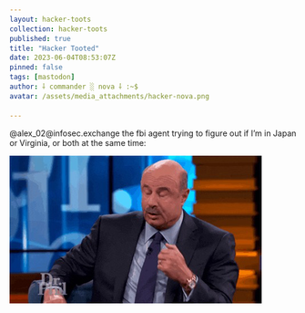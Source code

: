 ```yaml
---
layout: hacker-toots
collection: hacker-toots
published: true
title: "Hacker Tooted"
date: 2023-06-04T08:53:07Z
pinned: false
tags: [mastodon]
author: ⸸ commander ░ nova ⸸ :~$
avatar: /assets/media_attachments/hacker-nova.png

---
```


<p>@alex_02@infosec.exchange the fbi agent trying to figure out if I’m in Japan or Virginia, or both at the same time:</p>

![media](/assets/media_attachments/files/110/485/096/420/565/932/original/ba47f44465b857db.png)
